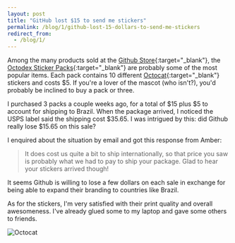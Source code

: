 ```yaml
---
layout: post
title: "GitHub lost $15 to send me stickers"
permalink: /blog/1/github-lost-15-dollars-to-send-me-stickers
redirect_from:
  - /blog/1/
---
```


Among the many products sold at the [Github Store](http://shop.github.com/){:target="_blank"},
the [Octodex Sticker Packs](http://shop.github.com/products/octodex-sticker-pack){:target="_blank"}
are probably some of the most popular items. Each pack contains 10 different
[Octocat](http://octodex.github.com/){:target="_blank"} stickers and costs $5. If you're a lover of
the mascot (who isn't?), you'd probably be inclined to buy a pack or three.

I purchased 3 packs a couple weeks ago, for a total of $15 plus $5 to account for shipping to
Brazil. When the package arrived, I noticed the USPS label said the shipping cost $35.65.
I was intrigued by this: did Github really lose $15.65 on this sale?

I enquired about the situation by email and got this response from Amber:

> It does cost us quite a bit to ship internationally, so that price you saw
is probably what we had to pay to ship your package. Glad to hear your stickers
arrived though!

It seems Github is willing to lose a few dollars on each sale in exchange for being able
to expand their branding to countries like Brazil.

As for the stickers, I'm very satisfied with their print quality and overall awesomeness.
I've already glued some to my laptop and gave some others to friends.

![Octocat](http://octodex.github.com/images/codercat.jpg)
